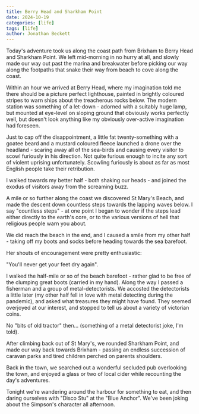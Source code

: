 ```yaml
---
title: Berry Head and Sharkham Point
date: 2024-10-19
categories: [life]
tags: [life]
author: Jonathan Beckett
---
```


Today's adventure took us along the coast path from Brixham to Berry Head and Sharkham Point. We left mid-morning in no hurry at all, and slowly made our way out past the marina and breakwater before picking our way along the footpaths that snake their way from beach to cove along the coast.

Within an hour we arrived at Berry Head, where my imagination told me there should be a picture perfect lighthouse, painted in brightly coloured stripes to warn ships about the treacherous rocks below. The modern station was something of a let-down - adorned with a suitably huge lamp, but mounted at eye-level on sloping ground that obviously works perfectly well, but doesn't look anything like my obviously over-active imagination had foreseen.

Just to cap off the disappointment, a little fat twenty-something with a goatee beard and a mustard coloured fleece launched a drone over the headland - scaring away all of the sea-birds and causing every visitor to scowl furiously in his direction. Not quite furious enough to incite any sort of violent uprising unfortunately. Scowling furiously is about as far as most English people take their retribution.

I walked towards my better half - both shaking our heads - and joined the exodus of visitors away from the screaming buzz.

A mile or so further along the coast we discovered St Mary's Beach, and made the descent down countless steps towards the lapping waves below. I say "countless steps" - at one point I began to wonder if the steps lead either directly to the earth's core, or to the various versions of hell that religious people warn you about.

We did reach the beach in the end, and I caused a smile from my other half - taking off my boots and socks before heading towards the sea barefoot.

Her shouts of encouragement were pretty enthusiastic:

"You'll never get your feet dry again".

I walked the half-mile or so of the beach barefoot - rather glad to be free of the clumping great boots (carried in my hand). Along the way I passed a fisherman and a group of metal-detectorists. We accosted the detectorists a little later (my other half fell in love with metal detecting during the pandemic), and asked what treasures they might have found. They seemed overjoyed at our interest, and stopped to tell us about a variety of victorian coins.

No "bits of old tractor" then... (something of a metal detectorist joke, I'm told).

After climbing back out of St Mary's, we rounded Sharkham Point, and made our way back towards Brixham - passing an endless succession of caravan parks and tired children perched on parents shoulders.

Back in the town, we searched out a wonderful secluded pub overlooking the town, and enjoyed a glass or two of local cider while recounting the day's adventures.

Tonight we're wandering around the harbour for something to eat, and then daring ourselves with "Disco Stu" at the "Blue Anchor". We've been joking about the Simpson's character all afternoon. 
